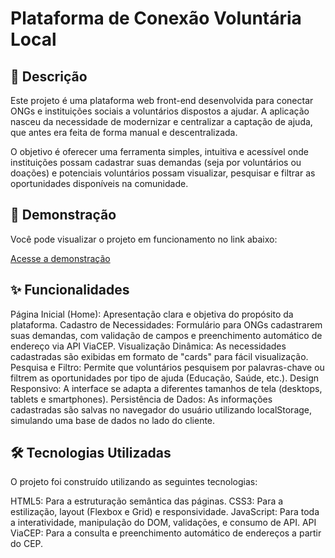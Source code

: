 # Plataforma de Conexão Voluntária Local

## 📖 Descrição
Este projeto é uma plataforma web front-end desenvolvida para conectar ONGs e instituições sociais a voluntários dispostos a ajudar. A aplicação nasceu da necessidade de modernizar e centralizar a captação de ajuda, que antes era feita de forma manual e descentralizada.

O objetivo é oferecer uma ferramenta simples, intuitiva e acessível onde instituições possam cadastrar suas demandas (seja por voluntários ou doações) e potenciais voluntários possam visualizar, pesquisar e filtrar as oportunidades disponíveis na comunidade.

## 🚀 Demonstração
Você pode visualizar o projeto em funcionamento no link abaixo:

[Acesse a demonstração](gustavobarez.github.io/prova-ong/)

## ✨ Funcionalidades
Página Inicial (Home): Apresentação clara e objetiva do propósito da plataforma.
Cadastro de Necessidades: Formulário para ONGs cadastrarem suas demandas, com validação de campos e preenchimento automático de endereço via API ViaCEP.
Visualização Dinâmica: As necessidades cadastradas são exibidas em formato de "cards" para fácil visualização.
Pesquisa e Filtro: Permite que voluntários pesquisem por palavras-chave ou filtrem as oportunidades por tipo de ajuda (Educação, Saúde, etc.).
Design Responsivo: A interface se adapta a diferentes tamanhos de tela (desktops, tablets e smartphones).
Persistência de Dados: As informações cadastradas são salvas no navegador do usuário utilizando localStorage, simulando uma base de dados no lado do cliente.

## 🛠️ Tecnologias Utilizadas
O projeto foi construído utilizando as seguintes tecnologias:

HTML5: Para a estruturação semântica das páginas.
CSS3: Para a estilização, layout (Flexbox e Grid) e responsividade.
JavaScript: Para toda a interatividade, manipulação do DOM, validações, e consumo de API.
API ViaCEP: Para a consulta e preenchimento automático de endereços a partir do CEP.